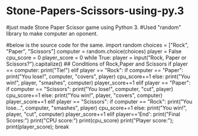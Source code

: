 # Stone-Papers-Scissors-using-py.3
#just made Stone Paper Scissor game using Python 3.
#Used "random" library to make computer an oponent.



#below is the source code for the same.
import random
choices = ["Rock", "Paper", "Scissors"]
computer = random.choice(choices)
player = False
cpu_score = 0
player_score = 0
while True:
    player = input("Rock, Paper or  Scissors?").capitalize()
    ## Conditions of Rock,Paper and Scissors
    if player == computer:
        print("Tie!")
    elif player == "Rock":
        if computer == "Paper":
            print("You lose!", computer, "covers", player)
            cpu_score+=1
        else:
            print("You win!", player, "smashes", computer)
            player_score+=1
    elif player == "Paper":
        if computer == "Scissors":
            print("You lose!", computer, "cut", player)
            cpu_score+=1
        else:
            print("You win!", player, "covers", computer)
            player_score+=1
    elif player == "Scissors":
        if computer == "Rock":
            print("You lose...", computer, "smashes", player)
            cpu_score+=1
        else:
            print("You win!", player, "cut", computer)
            player_score+=1
    elif player=='End':
        print("Final Scores:")
        print("CPU score:")
        print(cpu_score)
        print("Player score:");
        print(player_score);
        break
